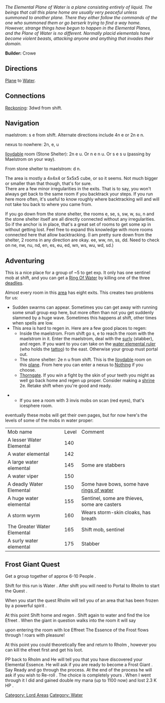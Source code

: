 *The Elemental Plane of Water is a plane consisting entirely of liquid.
The beings that call this plane home are usually very peaceful unless
summoned to another plane. There they either follow the commands of the
one who summoned them or go berserk trying to find a way home. However,
strange things have begun to happen in the Elemental Planes, and the
Plane of Water is no different. Normally placid elementals have become
violent beasts, attacking anyone and anything that invades their
domain.*

**Builder:** Crowe

## Directions

[Plane](Planeshift "wikilink") to [Water](:Category:Water "wikilink").

## Connections

[Reckoning](:Category:Reckoning "wikilink"): 3dwd from shift.

## Navigation

maelstrom: s e from shift. Alternate directions include 4n e or 2n e n.

nexus to nowhere: 2n, e, u

[lloydable](lloydable "wikilink") room (Stone Shelter): 2n e u. Or n e n
u. Or s e s u (passing by Maelstrom on your way).

From stone shelter to maelstrom: d n.

The area is mostly a 4x4x4 or 5x5x5 cube, or so it seems. Not much
bigger or smaller than that though, that's for sure.  
There are a few minor irregularities in the exits. That is to say, you
won't always get back to the same room if you backtrack your steps. If
you run here more often, it's useful to know roughly where backtracking
will and will not take tou back to where you came from.

If you go down from the stone shelter, the rooms e, se, s, sw, w, su, n
and the stone shelter itself are all directly connected without any
irregularities. So if the anchor is in place, that's a great set of
rooms to get some xp in without getting lost. Feel free to expand this
knowledge with more rooms connected here that allow backtracking. (I am
pretty sure down from the shelter, 2 rooms in any direction are okay.
ee, ww, nn, ss, dd. Need to check on ne, nw, nu, nd, en, es, eu, ed, wn,
ws, wu, wd, sd.)

## Adventuring

This is a nice place for a group of \~5 to get exp. It only has one
sentinel mob at shift, and you can get a [Ring Of
Water](Ring_Of_Water "wikilink") by killing one of the three
[deadlies](Deadly_Water_Elemental "wikilink").

Almost every room in this [area](:Category:Lord_Areas "wikilink") has
eight exits. This creates two problems for us:

-   Sudden swarms can appear. Sometimes you can get away with running
    some small group exp here, but more often than not you get suddenly
    slammed by a huge wave. Sometimes this happens at shift, other times
    when spells are low.
-   This area is hard to regen in. Here are a few good places to regen:
    -   Inside the maelstrom. From shift go s, e to reach the room with
        the maelstrom in it. Enter the maelstrom, deal with the
        [surly](Surly_Water_Elemental "wikilink") (stabber), and regen.
        If you want to you can take on the [water elemental
        ruler](Water_Elemental_Ruler "wikilink") (who holds the
        [tattoo](Watermark_Tattoo "wikilink")) to the east. Otherwise
        your group must portal out.
    -   The stone shelter: 2e n u from shift. This is the
        [lloydable](lloydable "wikilink") room on this
        [plane](:Category:Lord_Planes "wikilink"). From here you can
        enter a nexus to [Nothing](:Category:Nothing "wikilink") if you
        choose.
    -   [Thorngate](:Category:Thorngate "wikilink"). If you win a fight
        by the skin of your teeth you might as well go back home and
        regen up proper. Consider making a
        [shrine](Create_Shrine "wikilink") 2e. Retake shift when you're
        good and ready.

<!-- -->

-   -   If you see a room with 3 invis mobs on scan (red eyes), that's
        icesphere room.

eventually these mobs will get their own pages, but for now here's the
levels of some of the mobs in water proper:

|                             |       |                                                                      |
|-----------------------------|-------|----------------------------------------------------------------------|
| Mob name                    | Level | Comment                                                              |
| A lesser Water Elemental    | 140   |                                                                      |
| A water elemental           | 142   |                                                                      |
| A large water elemental     | 145   | Some are stabbers                                                    |
| A water viper               | 150   |                                                                      |
| A deadly Water Elemental    | 150   | Some have bows, some have [rings of water](Ring_Of_Water "wikilink") |
| A huge water elemental      | 155   | Sentinel, some are thieves, some are casters                         |
| A storm wyrm                | 160   | Wears storm-skin cloaks, has breath                                  |
| The Greater Water Elemental | 165   | Shift mob, sentinel                                                  |
| A surly water elemental     | 175   | Stabber                                                              |

## Frost Giant Quest

Get a group together of approx 6-10 People .

Shift for this run is Water . After shift you will need to Portal to
Rholm to start the Quest .

When you start the quest Rholm will tell you of an area that has been
frozen by a powerful spirit .

At this point Shift home and regen . Shift again to water and find the
Ice Efreet . When the giant in question walks into the room it will say

upon entering the room with Ice Effreet The Essence of the Frost flows
through <giant name here>! <giant name here> roars with pleasure!

At this point you could theoretically flee and return to Rholm , however
you can kill the efreet first and get his loot.

PP back to Rholm and He will tell you that you have discovered your
Elemental Essence. He will ask if you are ready to become a Frost Giant
. Say Ready and go through the process. At the end of the process he
will ask if you wish to Re-roll . The choice is completely yours . When
I went through it I did and gained double my mana (up to 1100 now) and
lost 2.3 K HP .

[Category: Lord Areas](Category:_Lord_Areas "wikilink") [Category:
Water](Category:_Water "wikilink")
